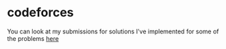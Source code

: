# codeforces
You can look at my submissions for solutions I've implemented for some of the problems [here](https://codeforces.com/submissions/flotsam)
